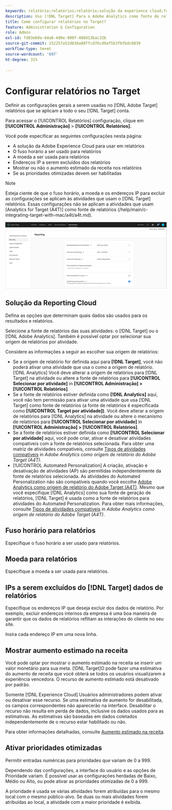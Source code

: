 ```yaml
---
keywords: relatório;relatórios;relatório;solução da experience cloud;fuso horário;fuso horário;moeda;excluir IPs;aumento estimado na receita;receita;aumento na receita;prioridades otimizadas;otimizado
description: Uso [!DNL Target] Para o Adobe Analytics como fonte de relatórios, especifique o fuso horário e o formato da moeda padrão, adicione endereços IP a serem excluídos dos relatórios e muito mais.
title: Como configurar relatórios no Target?
feature: Administration & Configuration
role: Admin
exl-id: fd83e60e-64a6-4d0e-909f-480d13bac32b
source-git-commit: 152257a52d836a88ffcd76cd9af5b3fbfbdc0839
workflow-type: tm+mt
source-wordcount: '697'
ht-degree: 31%

---
```


# Configurar relatórios no Target

Definir as configurações gerais a serem usadas no [!DNL Adobe Target] relatórios que se aplicam a todo o seu [!DNL Target] conta.

Para acessar o [!UICONTROL Relatórios] configuração, clique em **[!UICONTROL Administração]** > **[!UICONTROL Relatórios].**

Você pode especificar as seguintes configurações nesta página:

* A solução da Adobe Experience Cloud para usar em relatórios
* O fuso horário a ser usado para relatórios
* A moeda a ser usada para relatórios
* Endereços IP a serem excluídos dos relatórios
* Mostrar ou não o aumento estimado da receita nos relatórios
* Se as prioridades otimizadas devem ser habilitadas

>[!NOTE]
>
>Esteja ciente de que o fuso horário, a moeda e os endereços IP para excluir as configurações se aplicam às atividades que usam o [!DNL Target] relatórios. Essas configurações não se aplicam a atividades que usam [Analytics for Target (A4T)] como fonte de relatórios (/help/main/c-integrating-target-with-mac/a4t/a4t.md).

![Página de relatórios](/help/main/administrating-target/assets/reporting.png)

## Solução da Reporting Cloud

Defina as opções que determinam quais dados são usados para os resultados e relatórios.

Selecione a fonte de relatórios das suas atividades: o [!DNL Target] ou o [!DNL Adobe Analytics]. Também é possível optar por selecionar sua origem de relatórios por atividade.

Considere as informações a seguir ao escolher sua origem de relatórios:

* Se a origem de relatório for definida aqui para **[!DNL Target]**, você não poderá ativar uma atividade que usa o como a origem de relatório. [!DNL Analytics] Você deve alterar a origem de relatórios para [!DNL Target] na atividade ou altere a fonte de relatórios para **[!UICONTROL Selecionar por atividade]** in **[!UICONTROL Administração] > [!UICONTROL Relatórios]**.
* Se a fonte de relatórios estiver definida como **[!DNL Analytics]** aqui, você não tem permissão para ativar uma atividade que usa [!DNL Target] como fonte de relatórios (a fonte de relatórios é especificada como **[!UICONTROL Target por atividade])**. Você deve alterar a origem de relatórios para [!DNL Analytics] na atividade ou altere o mecanismo de relatórios para **[!UICONTROL Selecionar por atividade]** in **[!UICONTROL Administração] > [!UICONTROL Relatórios]**.
* Se a fonte de relatórios estiver definida como **[!UICONTROL Selecionar por atividade]** aqui, você pode criar, ativar e desativar atividades compatíveis com a fonte de relatórios selecionada. Para obter uma matriz de atividades compatíveis, consulte [Tipos de atividades compatíveis](/help/main/c-integrating-target-with-mac/a4t/a4t.md#section_F487896214BF4803AF78C552EF1669AA) in *Adobe Analytics como origem de relatório do Adobe Target (A4T)*.
* [!UICONTROL Automated Personalization] A criação, ativação e desativação de atividades (AP) são permitidas independentemente da fonte de relatórios selecionada. As atividades do Automated Personalization não são compatíveis quando você escolhe [Adobe Analytics como origem de relatório do Adobe Target (A4T)](/help/main/c-integrating-target-with-mac/a4t/a4t.md). Mesmo que você especifique [!DNL Analytics] como sua fonte de geração de relatórios, [!DNL Target] é usada como a fonte de relatórios para atividades do Automated Personalization. Para obter mais informações, consulte [Tipos de atividades compatíveis](/help/main/c-integrating-target-with-mac/a4t/a4t.md#section_F487896214BF4803AF78C552EF1669AA) in *Adobe Analytics como origem de relatório do Adobe Target (A4T)*.

## Fuso horário para relatórios

Especifique o fuso horário a ser usado para relatórios.

## Moeda para relatórios

Especifique a moeda a ser usada para relatórios.

## IPs a serem excluídos do [!DNL Target] dados de relatórios

Especifique os endereços IP que deseja excluir dos dados de relatório. Por exemplo, excluir endereços internos da empresa é uma boa maneira de garantir que os dados de relatórios reflitam as interações do cliente no seu site.

Insira cada endereço IP em uma nova linha.

## Mostrar aumento estimado na receita

Você pode optar por mostrar o aumento estimado na receita se inserir um valor monetário para sua meta. [!DNL Target]O pode fazer uma estimativa do aumento de receita que você obterá se todos os usuários visualizarem a experiência vencedora. O recurso de aumento estimado está desativado por padrão.

Somente [!DNL Experience Cloud] Usuários administradores podem ativar ou desativar esse recurso. Se uma estimativa de aumento for desabilitada, os campos correspondentes não aparecerão na interface. Desabilitar o recurso não resulta em perda de dados, inclusive os dados usados para as estimativas. As estimativas são baseadas em dados coletados independentemente de o recurso estar habilitado ou não.

Para obter informações detalhadas, consulte [Aumento estimado na receita](/help/main/administrating-target/r-target-account-preferences/estimating-lift-in-revenue.md).

## Ativar prioridades otimizadas

Permitir entradas numéricas para prioridades que variam de 0 a 999.

Dependendo das configurações, a interface do usuário e as opções de Prioridade variam. É possível usar as configurações herdadas de Baixo, Médio ou Alto, ou pode ativar as prioridades otimizadas de 0 a 999.

A prioridade é usada se várias atividades forem atribuídas para o mesmo local com o mesmo público-alvo. Se duas ou mais atividades forem atribuídas ao local, a atividade com a maior prioridade é exibida.
